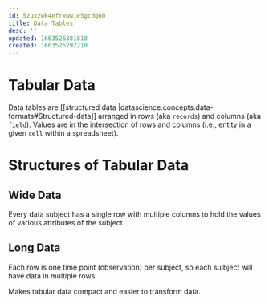 ```yaml
---
id: 5zuxzwk4efrxww1e5gcdg60
title: Data Tables
desc: ''
updated: 1663526881818
created: 1663526292210
---
```


# Tabular Data

Data tables are [[structured data |datascience.concepts.data-formats#Structured-data]] arranged in rows (aka `records`) and columns  (aka `field`). Values are in the intersection of rows and columns (i.e., entity in a given `cell` within a spreadsheet).

# Structures of Tabular Data

## Wide Data

Every data subject has a single row with multiple columns to hold the values of various attributes of the subject.

## Long Data

Each row is one time point (observation) per subject, so each suibject will have data in multiple rows.

Makes tabular data compact and easier to transform data.

